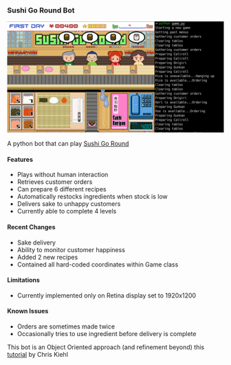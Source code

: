 ### Sushi Go Round Bot

![Bot in action](running_screenshot.png?raw=true)

A python bot that can play [Sushi Go Round](http://www.miniclip.com/games/sushi-go-round/en/#t-sd)

#### Features
* Plays without human interaction
* Retrieves customer orders
* Can prepare 6 different recipes
* Automatically restocks ingredients when stock is low
* Delivers sake to unhappy customers
* Currently able to complete 4 levels

#### Recent Changes
* Sake delivery
* Ability to monitor customer happiness
* Added 2 new recipes
* Contained all hard-coded coordinates within Game class

#### Limitations
* Currently implemented only on Retina display set to 1920x1200

#### Known Issues
* Orders are sometimes made twice
* Occasionally tries to use ingredient before delivery is complete

This bot is an Object Oriented approach (and refinement beyond) this [tutorial](https://code.tutsplus.com/tutorials/how-to-build-a-python-bot-that-can-play-web-games--active-11117) by Chris Kiehl
